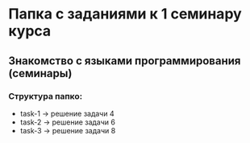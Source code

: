 # Папка с заданиями к 1 семинару курса
## Знакомство с языками программирования (семинары)
### Структура папко:
* task-1 -> решение задачи 4
* task-2 -> решение задачи 6
* task-3 -> решение задачи 8
